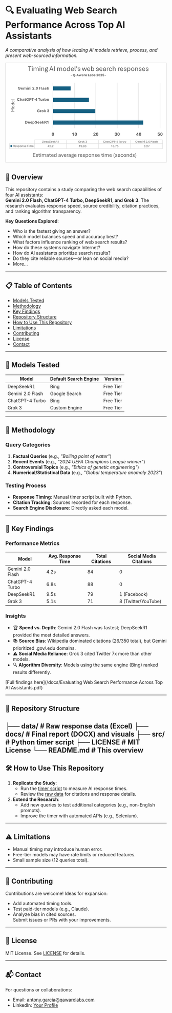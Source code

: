 # 🔍 Evaluating Web Search Performance Across Top AI Assistants

*A comparative analysis of how leading AI models retrieve, process, and present web-sourced information.*  

![AI Assistants](media/image1.png) <!-- Include a relevant banner/image -->

## 📌 Overview
This repository contains a study comparing the web search capabilities of four AI assistants:  
**Gemini 2.0 Flash, ChatGPT-4 Turbo, DeepSeekR1, and Grok 3**. The research evaluates response speed, source credibility, citation practices, and ranking algorithm transparency.  

**Key Questions Explored**: 
- Who is the fastest giving an answer? 
- Which model balances speed and accuracy best?
- What factors influence ranking of web search results?
- How do these systems navigate Internet?   
- How do AI assistants prioritize search results?  
- Do they cite reliable sources—or lean on social media? 
- More... 

---

## 📋 Table of Contents
- [Models Tested](#-models-tested)
- [Methodology](#-methodology)
- [Key Findings](#-key-findings)
- [Repository Structure](#-repository-structure)
- [How to Use This Repository](#-how-to-use-this-repository)
- [Limitations](#-limitations)
- [Contributing](#-contributing)
- [License](#-license)
- [Contact](#-contact)

---

## 🤖 Models Tested
| Model              | Default Search Engine       | Version       |
|--------------------|-----------------------------|---------------|
| DeepSeekR1         | Bing                        | Free Tier     |
| Gemini 2.0 Flash   | Google Search               | Free Tier     |
| ChatGPT-4 Turbo    | Bing                        | Free Tier     |
| Grok 3             | Custom Engine               | Free Tier     |

---

## 🧪 Methodology
### **Query Categories**
1. **Factual Queries** (e.g., *"Boiling point of water"*)  
2. **Recent Events** (e.g., *"2024 UEFA Champions League winner"*)  
3. **Controversial Topics** (e.g., *"Ethics of genetic engineering"*)  
4. **Numerical/Statistical Data** (e.g., *"Global temperature anomaly 2023"*)  

### **Testing Process**
- **Response Timing**: Manual timer script built with Python.  
- **Citation Tracking**: Sources recorded for each response.  
- **Search Engine Disclosure**: Directly asked each model.  

---

## 🚀 Key Findings
### **Performance Metrics**
| Model              | Avg. Response Time | Total Citations | Social Media Citations |
|--------------------|--------------------|-----------------|------------------------|
| Gemini 2.0 Flash   | 4.2s               | 84              | 0                      |
| ChatGPT-4 Turbo    | 6.8s               | 88              | 0                      |
| DeepSeekR1         | 9.5s               | 79              | 1 (Facebook)           |
| Grok 3             | 5.1s               | 71              | 8 (Twitter/YouTube)    |

### **Insights**
- 🏆 **Speed vs. Depth**: Gemini 2.0 Flash was fastest; DeepSeekR1 provided the most detailed answers.  
- 📚 **Source Bias**: Wikipedia dominated citations (26/350 total), but Gemini prioritized .gov/.edu domains.  
- ⚠️ **Social Media Reliance**: Grok 3 cited Twitter 7x more than other models.  
- 🔍 **Algorithm Diversity**: Models using the same engine (Bing) ranked results differently.  

[Full findings here](/docs/Evaluating Web Search Performance Across Top AI Assistants.pdf)  

---

## 📂 Repository Structure

├── data/ # Raw response data (Excel)
├── docs/ # Final report (DOCX) and visuals
├── src/ # Python timer script
├── LICENSE # MIT License
└── README.md # This overview
---

## 🛠 How to Use This Repository
1. **Replicate the Study**:  
   - Run the [timer script](/src/search_timer.py) to measure AI response times.  
   - Review the [raw data](/data/responses.xlsx) for citations and response details.  
2. **Extend the Research**:  
   - Add new queries to test additional categories (e.g., non-English prompts).  
   - Improve the timer with automated APIs (e.g., Selenium).  

---

## ⚠️ Limitations
- Manual timing may introduce human error.  
- Free-tier models may have rate limits or reduced features.  
- Small sample size (12 queries total).  

---

## 🤝 Contributing
Contributions are welcome! Ideas for expansion:  
- Add automated timing tools.  
- Test paid-tier models (e.g., Claude).  
- Analyze bias in cited sources.  
Submit issues or PRs with your improvements.  

---

## 📜 License
MIT License. See [LICENSE](/LICENSE) for details.  

---

## 📬 Contact
For questions or collaborations:  
- Email: [antony.garcia@qawarelabs.com](mailto:antony.garcia@qawarelabs.com)  
- LinkedIn: [Your Profile](https://www.linkedin.com/in/antony-garc%C3%ADa-6a2176a0/)  
